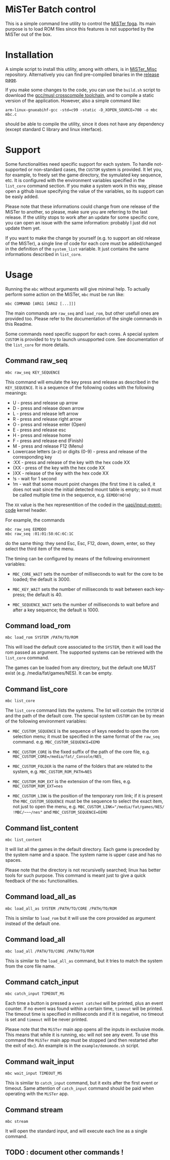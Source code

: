 
# MiSTer Batch control

This is a simple command line utility to control the [MiSTer
fpga](https://github.com/MiSTer-devel). Its main purpose is to load ROM files
since this features is not supported by the MiSTer out of the box.

# Installation

A simple script to install this utility, among with others, is in
[MiSTer_Misc](https://github.com/pocomane/MiSTer_misc/) repository. Alternatively
you can find pre-compiled binaries in the [release
page](https://github.com/pocomane/MiSTer_Batch_Control/releases/latest).

If you make some changes to the code, you can use the `build.sh` script to
download the [gcc/musl crosscompile toolchain](http://musl.cc), and to compile
a static version of the application. However, also a simple command like:

```
arm-linux-gnueabihf-gcc -std=c99 -static -D_XOPEN_SOURCE=700 -o mbc mbc.c
```

should be able to compile the utility, since it does not have any dependency
(except standard C library and linux interface).

# Support

Some functionalities need specific support for each system.  To handle
not-supported or non-standard cases, the `CUSTOM` system is provided. It let
you, for example, to freely set the game directory, the symulated key sequence,
etc.  It is configured with the environment variables specified in the
`list_core` command section.  If you make a system work in this way, please
open a github issue specifying the value of the variables, so its support can
be easly added.

Please note that these informations could change from one release of the MiSTer
to another, so please, make sure you are referring to the last release. If the
utility stops to work after an update for some specific core, you can open an
issue with the same information: probably I just did not update them yet.

If you want to make the change by yourself (e.g. to support an old release of
the MiSTer), a single line of code for each core must be added/changed in the
definition of the `system_list` variable. It just contains the same
informations described in `list_core`.

# Usage

Running the `mbc` without arguments will give minimal help. To actually perform
some action on the MiSTer, `mbc` must be run like:

```
mbc COMMAND [ARG1 [ARG2 [...]]]
```

The main commands are `raw_seq` and `load_rom`, but other usefull ones are
provided too. Please refer to the documentation of the single commands in this
Readme.

Some commands need specific support for each cores. A special system `CUSTOM`
is provided to try to launch unsupported core. See documentation of the `list_core`
for more details.


## Command raw_seq

```
mbc raw_seq KEY_SEQUENCE
```

This command will emulate the key press and release as described in the
`KEY_SEQUENCE`. It is a sequence of the following codes with the following
meanings:

- U - press and release up arrow
- D - press and release down arrow
- L - press and release left arrow
- R - press and release right arrow
- O - press and release enter (Open)
- E - press and release esc
- H - press and release home
- F - press and release end (Finish)
- M - press and release F12 (Menu)
- Lowercase letters (a-z) or digits (0-9) - press and release of the corresponding key
- :XX - press and release of the key with the hex code XX
- {XX - press of the key with the hex code XX
- }XX - release of the key with the hex code XX
- !s - wait for 1 second
- !m - wait that some mount point changes (the first time it is called, it does
  not wait since the initial detected mount table is empty; so it must be called
  multiple time in the sequence, e.g. `EEMDD!mO!m`)

The `XX` value is the hex representition of the coded in the
[uapi/input-event-code](https://github.com/torvalds/linux/blob/master/include/uapi/linux/input-event-codes.h)
kernel header.

For example, the commands

```
mbc raw_seq EEMDDO
mbc raw_seq :01:01:58:6C:6C:1C
```

do the same thing: they send Esc, Esc, F12, down, dowm, enter, so they select
the third item of the menu.

The timing can be configured by means of the following environment variables:

- `MBC_CORE_WAIT` sets the number of milliseconds to wait for the core to be loaded;
  the default is 3000.

- `MBC_KEY_WAIT` sets the number of milliseconds to wait between each key-press;
  the default is 40.

- `MBC_SEQUENCE_WAIT` sets the number of milliseconds to wait before and after a key
  sequence; the default is 1000.


## Command load_rom

```
mbc load_rom SYSTEM /PATH/TO/ROM
```

This will load the default core associated to the `SYSTEM`, then it will load
the rom passed as argument. The supported systems can be retrieved with the
`list_core` command.

The games can be loaded from any directory, but the default one MUST exist
(e.g. /media/fat/games/NES). It can be empty.


## Command list_core

```
mbc list_core
```

The `list_core` command lists the systems. The list will contain the `SYSTEM` id and
the path of the default core. The special system `CUSTOM` can be by mean of the
following environment variables:

- `MBC_CUSTOM_SEQUENCE` is the sequence of keys needed to open the rom
  selection menu; it must be specified in the same format of the `raw_seq`
  command.  e.g. `MBC_CUSTOM_SEQUENCE=EEMO`

- `MBC_CUSTOM_CORE` is the fixed suffix of the path of the core file, e.g.
  `MBC_CUSTOM_CORE=/media/fat/_Console/NES_`

- `MBC_CUSTOM_FOLDER` is the name of the folders that are related to the system,
   e.g. `MBC_CUSTOM_ROM_PATH=NES`

- `MBC_CUSTOM_ROM_EXT` is the extension of the rom files, e.g.
  `MBC_CUSTOM_ROM_EXT=nes`

- `MBC_CUSTOM_LINK` is the position of the temporary rom link; if it is present
   the `MBC_CUSTOM_SEQUENCE` must be the sequence to select the exact item, not
   just to open the menu, e.g.
   `MBC_CUSTOM_LINK="/media/fat/games/NES/ !MBC/~~~/nes"` and
   `MBC_CUSTOM_SEQUENCE=EEMO`

## Command list_content

```
mbc list_content
```

It will list all the games in the default directory. Each game is preceded by
the system name and a space. The system name is upper case and has no spaces.

Please note that the directory is not recursivelly searched; linux has better
tools for such purpose. This command is meant just to give a quick feedback
of the `mbc` functionalities.


## Command load_all_as

```
mbc load_all_as SYSTEM /PATH/TO/CORE /PATH/TO/ROM
```

This is similar to `load_rom` but it will use the core provaided as argument
instead of the default one.


## Command load_all

```
mbc load_all /PATH/TO/CORE /PATH/TO/ROM
```

This is similar to the `load_all_as` command, but it tries to match the system
from the core file name.


## Command catch_input

```
mbc catch_input TIMEOUT_MS
```

Each time a button is pressed a `event catched` will be printed, plus an event
counter. If no event was found within a certain time, `timeout` will be
printed. The timeout time is specified in milliseconds and if it is negative,
no timeout is set and `timeout` will be never printed.

Please note that the `MiSTer` main app opens all the inputs in exclusive mode.
This means that while it is running, `mbc` will not see any event. To use this
command the `MiSTer` main app must be stopped (and then restarted after the exit of
`mbc`). An example is in the `example/demomode.sh` script.

## Command wait_input

```
mbc wait_input TIMEOUT_MS
```

This is similar to `catch_input` command, but it exits after the first event or
timeout.  Same attention of `catch_input` command should be paid when operating
with the `MiSTer` app.

## Command stream

```
mbc stream
```

It will open the standard input, and will execute each line as a single command.


## TODO : document other commands !

